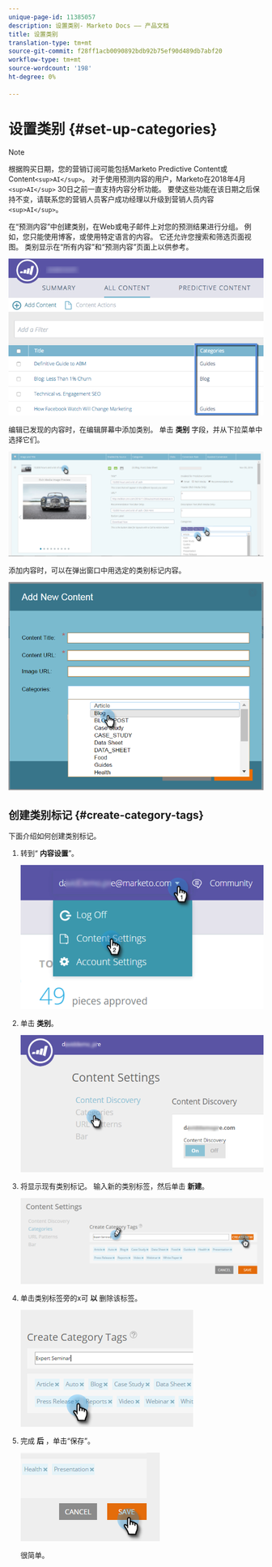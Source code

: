 ```yaml
---
unique-page-id: 11385057
description: 设置类别- Marketo Docs —— 产品文档
title: 设置类别
translation-type: tm+mt
source-git-commit: f28ff1acb0090892bdb92b75ef90d489db7abf20
workflow-type: tm+mt
source-wordcount: '198'
ht-degree: 0%

---
```



# 设置类别 {#set-up-categories}

>[!NOTE]
>
>根据购买日期，您的营销订阅可能包括Marketo Predictive Content或Content`<sup>AI</sup>`。 对于使用预测内容的用户，Marketo在2018年4月`<sup>AI</sup>` 30日之前一直支持内容分析功能。 要使这些功能在该日期之后保持不变，请联系您的营销人员客户成功经理以升级到营销人员内容`<sup>AI</sup>`。

在“预测内容”中创建类别，在Web或电子邮件上对您的预测结果进行分组。 例如，您只能使用博客，或使用特定语言的内容。 它还允许您搜索和筛选页面视图。  类别显示在“所有内容”和“预测内容”页面上以供参考。

![](assets/image2017-10-3-9-3a3-3a44.png)

编辑已发现的内容时，在编辑屏幕中添加类别。 单击 **类别** 字段，并从下拉菜单中选择它们。

![](assets/two.png)

添加内容时，可以在弹出窗口中用选定的类别标记内容。

![](assets/add-new-content-dropdown-hand.png)

## 创建类别标记 {#create-category-tags}

下面介绍如何创建类别标记。

1. 转到“ **内容设置**”。

   ![](assets/settings-dropdown-hand-1.png)

1. 单击 **类别**。

   ![](assets/content-discovery-categories-hand.png)

1. 将显示现有类别标记。 输入新的类别标签，然后单击 **新建**。

   ![](assets/content-settings-create-cat-tags-hand.png)

1. 单击类别标签旁的x可 **以** 删除该标签。

   ![](assets/remove-category-tag-updated.png)

1. 完成 **后** ，单击“保存”。

   ![](assets/save-new.png)

   很简单。

